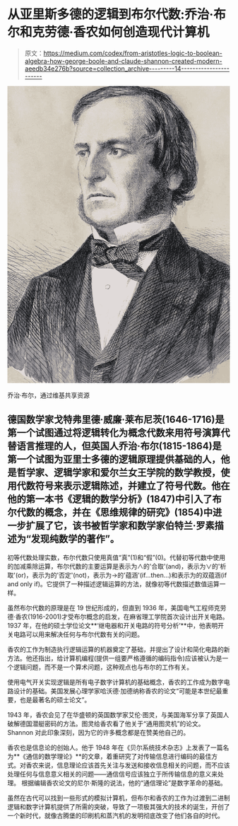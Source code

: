 # 从亚里斯多德的逻辑到布尔代数:乔治·布尔和克劳德·香农如何创造现代计算机

> 原文：<https://medium.com/codex/from-aristotles-logic-to-boolean-algebra-how-george-boole-and-claude-shannon-created-modern-aeedb34e276b?source=collection_archive---------14----------------------->

![](img/492ca358fb7753885f3abe3fd0276064.png)

乔治·布尔，通过维基共享资源

## 德国数学家戈特弗里德·威廉·莱布尼茨(1646-1716)是第一个试图通过将逻辑转化为概念代数来用符号演算代替语言推理的人，但英国人乔治·布尔(1815-1864)是第一个试图为亚里士多德的逻辑原理提供基础的人，他是哲学家、逻辑学家和爱尔兰女王学院的数学教授，使用代数符号来表示逻辑陈述，并建立了符号代数。他在他的第一本书《逻辑的数学分析》(1847)中引入了布尔代数的概念，并在《思维规律的研究》(1854)中进一步扩展了它，该书被哲学家和数学家伯特兰·罗素描述为“发现纯数学的著作”。

初等代数处理实数，布尔代数只使用真值“真”(1)和“假”(0)。代替初等代数中使用的加减乘除运算，布尔代数的主要运算是表示为∧的'合取'(and)，表示为∨的'析取'(or)，表示为的'否定'(not)，表示为->的'蕴涵'(if…then…)和表示为的双蕴涵(if and only if)。它提供了一种描述逻辑运算的方法，就像初等代数描述数值运算一样。

虽然布尔代数的原理是在 19 世纪形成的，但直到 1936 年，美国电气工程师克劳德·香农(1916-2001)才受布尔概念的启发，在麻省理工学院首次设计出开关电路。1937 年，在他的硕士学位论文**‘继电器和开关电路的符号分析’**中，他表明开关电路可以用来解决任何与布尔代数有关的问题。

香农的工作为制造执行逻辑运算的机器奠定了基础，并提出了设计和简化电路的新方法。他还指出，给计算机编程(提供一组要严格遵循的编码指令)应该被认为是一个逻辑问题，而不是一个算术问题，这种观点也与布尔的工作有关。

使用电气开关实现逻辑是所有电子数字计算机的基础概念，香农的工作成为数字电路设计的基础。美国发展心理学家哈沃德·加德纳称香农的论文“可能是本世纪最重要，也是最著名的硕士论文”。

1943 年，香农会见了在华盛顿的英国数学家艾伦·图灵，与美国海军分享了英国人破解德国潜艇密码的方法。图灵给香农看了他关于“通用图灵机”的论文。Shannon 对此印象深刻，因为它的许多概念都是在赞美他自己的。

香农也是信息论的创始人。他于 1948 年在《贝尔系统技术杂志》上发表了一篇名为**《通信的数学理论》**的文章，着重研究了对传输信息进行编码的最佳方式。对香农来说，信息理论应该首先关注与发送和接收信息相关的问题，而不应该处理任何与信息意义相关的问题——通信信号应该独立于所传输信息的意义来处理。
根据编辑香农论文的尼尔·斯隆的说法，他的“通信理论”是数字革命的基础。

虽然在古代可以找到一些形式的模拟计算机，但布尔和香农的工作为过渡到二进制逻辑和数字计算机提供了所需的突破，导致了一项极其强大的技术的诞生，开创了一个新时代，就像古腾堡的印刷机和蒸汽机的发明彻底改变了他们各自的时代。